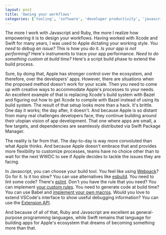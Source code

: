 ```yaml
---
layout: post
title: 'Owning your workflows'
categories: ['tooling', 'software', 'developer productivity', 'javascripts']
---
```


The more I work with Javascript and Ruby,
the more I realize how empowering it is to design your workflows.
Having worked with Xcode and Swift for many years,
I was used to Apple dictating your working style.
_You need to debug an issue?_ This is how you do it.
_Is your app is not performing?_ Here's instruments to trace your app performance.
_Need to do something custom at build time?_ Here's a script build phase to extend the build process.

Sure, by doing that,
Apple has stronger control over the ecosystem,
and therefore,
over the developers' apps.
However,
there are situations when the proposed method doesn't work for your scale.
Then you need to come up with creative ways to accommodate Apple's processes to your needs.
An excellent example of that is replacing Xcode's build system with Bazel and figuring out how to get Xcode to compile with Bazel instead of using its build system.
The result of that setup looks more than a hack.
It's brittle.
One day it works; the day after, it doesn't.
And because Apple is so distant from many real challenges developers face,
they continue building around their utopian vision of app development.
That one where apps are small, a few targets, and dependencies are seamlessly distributed via Swift Package Manager.

The reality is far from that. The day-to-day is way more convoluted than what Apple thinks. And because Apple doesn't embrace that and provides more flexibility to customize processes, teams have no choice other than to wait for the next WWDC to see if Apple decides to tackle the issues they are facing.

In Javascript,
you can choose your build tool.
You feel like using [Webpack](https://webpack.js.org/)? Go for it.
Is it too slow? You can use alternatives like [esbuild](https://github.com/evanw/esbuild).
You need to lint some code? There's [eslint](https://eslint.org/).
Don't you have the rule that you need? You can implement [your custom rules](https://www.kenneth-truyers.net/2016/05/27/writing-custom-eslint-rules).
You need to generate code at build time? You can use Babel and [implement your own macros](https://github.com/kentcdodds/babel-plugin-macros).
Would you love to extend VSCode's interface to show useful debugging information? You can use the [Extension API](https://code.visualstudio.com/api).

And because of all of that,
Ruby and Javascript are excellent as general-purpose programming languages,
while Swift remains that language for building apps for Apple's ecosystem that dreams of becoming something more than that.
